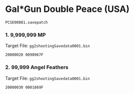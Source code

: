 #  Gal*Gun Double Peace (USA)

`PCSE00881.savepatch`

### 1. 9,999,999 MP

Target File: `gg2shootingSavedata0001.bin`

```
20000020 0098967F
```

### 2. 99,999 Angel Feathers

Target File: `gg2shootingSavedata0001.bin`

```
20000030 0001869F
```

